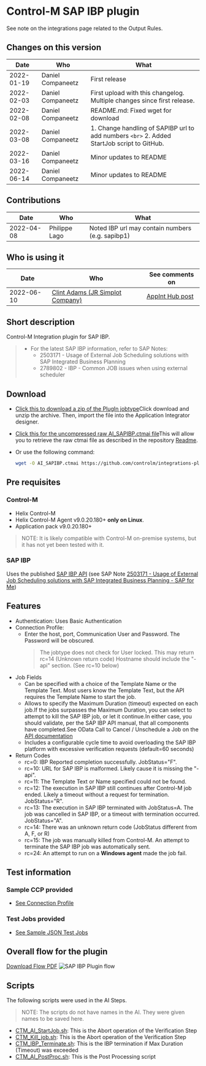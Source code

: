 # Control-M SAP IBP plugin

See note on the integrations page related to the Output Rules.

## Changes on this version

| Date       | Who               | What                                                                                         |
| ---------- | ----------------- | -------------------------------------------------------------------------------------------- |
| 2022-01-19 | Daniel Companeetz | First release                                                                                |
| 2022-02-03 | Daniel Companeetz | First upload with this changelog. Multiple changes since first release.                      |
| 2022-02-08 | Daniel Companeetz | README.md: Fixed wget for download                                                           |
| 2022-03-08 | Daniel Companeetz | 1. Change handling of SAPIBP url to add numbers `<br>` 2. Added StartJob script to GitHub. |
| 2022-03-16 | Daniel Companeetz | Minor updates to README                                                                      |
| 2022-06-14 | Daniel Companeetz | Minor updates to README                                                                      |

## Contributions

| Date       | Who           | What                                             |
| ---------- | ------------- | ------------------------------------------------ |
| 2022-04-08 | Philippe Lago | Noted IBP url may contain numbers (e.g. sapibp1) |

## Who is using it

| Date       | Who                                                                                     | See comments on                                                                                |
| ---------- | --------------------------------------------------------------------------------------- | ---------------------------------------------------------------------------------------------- |
| 2022-06-10 | [Clint Adams (JR Simplot Company)](https://community.bmc.com/s/profile/0051400000Byd1HAAR) | [AppInt Hub post](https://community.bmc.com/s/news/aA33n000000TWHhCAO/sap-ibp-job-type-linuxbash) |

## Short description

Control-M Integration plugin for SAP IBP.

> * For the latest SAP IBP information, refer to SAP Notes:
>   * 2503171 - Usage of External Job Scheduling solutions with SAP Integrated Business Planning
>   * 2789802 - IBP - Common JOB issues when using external scheduler

## Download

* [Click this to download a zip of the PlugIn jobtype](resources/AI_SAPIBP.zip)Click download and unzip the archive. Then, import the file into the Application Integrator designer.
* [Click this for the uncompressed raw AI_SAPIBP.ctmai file](resources/AI_SAPIBP.ctmai)This will allow you to retrieve the raw ctmai file as described in the repository [Readme](https://github.com/controlm/integrations-plugins-community-solutions#saving-application-integrator-files-for-use).
* Or use the following command:

  ```bash
  wget -O AI_SAPIBP.ctmai https://github.com/controlm/integrations-plugins-community-solutions/raw/master/104-erp-integrations/sapibp/resources/AI_SAPIBP.ctmai
  ```

## Pre requisites

### Control-M

* Helix Control-M
* Helix Control-M Agent v9.0.20.180+ **only on Linux**.
* Application pack v9.0.20.180+

> NOTE: It is likely compatible with Control-M on-premise systems, but it has not yet been tested with it.

### SAP IBP

Uses the published [SAP IBP API](resources/ExternalJobScheduling_Official.pdf) (see SAP Note [2503171 - Usage of External Job Scheduling solutions with SAP Integrated Business Planning - SAP for Me](https://me.sap.com/notes/2503171))

## Features

* Authentication: Uses Basic Authentication
* Connection Profile:
  * Enter the host, port, Communication User and Password. The Password will be obscured.
    > The jobtype does not check for User locked. This may return rc=14 (Unknown return code)
    > Hostname should include the "-api" section. (See rc=10 below)
    >
* Job Fields
  * Can be specified with a choice of the Template Name or the Template Text. Most users know the Template Text, but the API requires the Template Name to start the job.
  * Allows to specify the Maximum Duration (timeout) expected on each job.If the jobs surpasses the Maximum Duration, you can select to attempt to kill the SAP IBP job, or let it continue.In either case, you should validate, per the SAP IBP API manual, that all components have completed.See OData Call to Cancel / Unschedule a Job on the [API documentation](resources/ExternalJobScheduling_Official.pdf)
  * Includes a configurable cycle time to avoid overloading the SAP IBP platform with excessive verification requests (default=60 seconds)
* Return Codes
  * rc=0: IBP Reported completion successfully. JobStatus="F".
  * rc=10: URL for SAP IBP is malformed. Likely cause it is missing the "-api".
  * rc=11: The Template Text or Name specified could not be found.
  * rc=12: The execution in SAP IBP still continues after Control-M job ended. Likely a timeout without a request for termination. JobStatus="R".
  * rc=13: The execution in SAP IBP terminated with JobStatus=A. The job was cancelled in SAP IBP, or a timeout with termination occurred. JobStatus="A".
  * rc=14: There was an unknown return code (JobStatus different from A, F, or R)
  * rc=15: The job was manually killed from Control-M. An attempt to terminate the SAP IBP job was automatically sent.
  * rc=24: An attempt to run on a **Windows agent** made the job fail.

## Test information

### Sample CCP provided

* [See Connection Profile](resources/AI_Jobs_and_CCP/AI_SAP_IBP_CP.json)

### Test Jobs provided

* [See Sample JSON Test Jobs](resources/AI_Jobs_and_CCP/AI_SAP_IBP_Test_Jobs.json)

## Overall flow for the plugin

[Download Flow PDF](images/AppInt_Flow.pdf)
![SAP IBP Plugin flow](images/AppInt_Flow.png)

## Scripts

The following scripts were used in the AI Steps.

> NOTE: The scripts do not have names in the AI. They were given names to be saved here.

* [CTM_AI_StartJob.sh](resources\AI_Scripts\CTM_AI_StartJob.sh): This is the Abort operation of the Verification Step
* [CTM_Kill_job.sh](resources/AI_Scripts/CTM_Kill_Job.sh): This is the Abort operation of the Verification Step
* [CTM_IBP_Terminate.sh](resources/AI_Scripts/CTM_IBP_Terminate.sh): This is the IBP termination if Max Duration (Timeout) was exceeded
* [CTM_AI_PostProc.sh](resources/AI_Scripts/CTM_Kill_Job.sh): This is the Post Processing script
